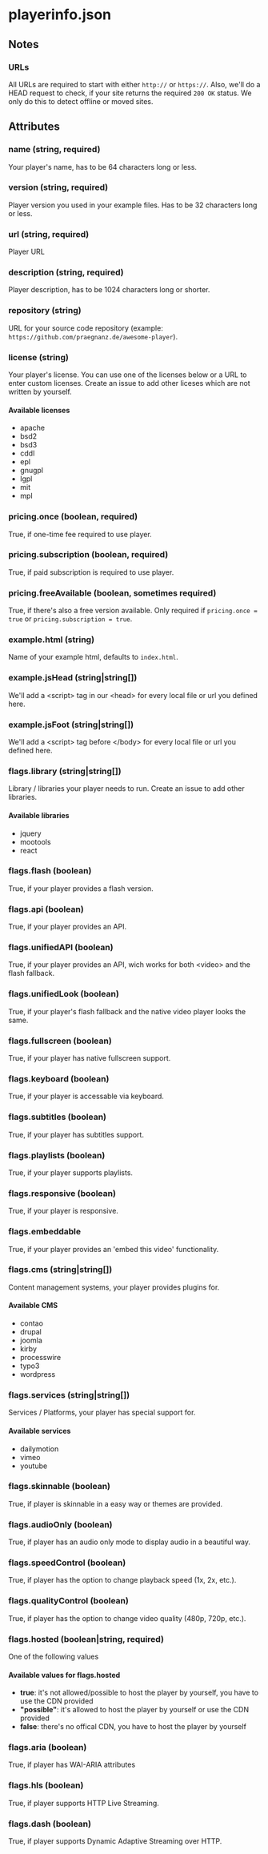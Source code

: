 # playerinfo.json

## Notes

### URLs
All URLs are required to start with either `http://` or `https://`. Also, we'll do a HEAD request to check, if your 
site returns the required `200 OK` status. We only do this to detect offline or moved sites.



## Attributes


### name (string, required)
Your player's name, has to be 64 characters long or less.


### version (string, required)
Player version you used in your example files. Has to be 32 characters long or less.


### url (string, required)
Player URL


### description (string, required)
Player description, has to be 1024 characters long or shorter.


### repository (string)
URL for your source code repository (example: `https://github.com/praegnanz.de/awesome-player`).


### license (string)
Your player's license. You can use one of the licenses below or a URL to enter custom licenses. Create an issue to add
other liceses which are not written by yourself.

#### Available licenses
- apache
- bsd2
- bsd3
- cddl
- epl
- gnugpl
- lgpl
- mit
- mpl


### pricing.once (boolean, required)
True, if one-time fee required to use player.

### pricing.subscription (boolean, required)
True, if paid subscription is required to use player.

### pricing.freeAvailable (boolean, sometimes required)
True, if there's also a free version available. Only required if `pricing.once = true` or `pricing.subscription = true`.


### example.html (string)
Name of your example html, defaults to `index.html`.

### example.jsHead (string|string[])
We'll add a &lt;script&gt; tag in our &lt;head&gt; for every local file or url you defined here.

### example.jsFoot (string|string[])
We'll add a &lt;script&gt; tag before &lt;/body&gt; for every local file or url you defined here.


### flags.library (string|string[])
Library / libraries your player needs to run. Create an issue to add other libraries.

#### Available libraries
- jquery
- mootools
- react

### flags.flash (boolean)
True, if your player provides a flash version.

### flags.api (boolean)
True, if your player provides an API.

### flags.unifiedAPI (boolean)
True, if your player provides an API, wich works for both &lt;video&gt; and the flash fallback.

### flags.unifiedLook (boolean)
True, if your player's flash fallback and the native video player looks the same.

### flags.fullscreen (boolean)
True, if your player has native fullscreen support.

### flags.keyboard (boolean)
True, if your player is accessable via keyboard.

### flags.subtitles (boolean)
True, if your player has subtitles support.

### flags.playlists (boolean)
True, if your player supports playlists.

### flags.responsive (boolean)
True, if your player is responsive.

### flags.embeddable
True, if your player provides an 'embed this video' functionality.

### flags.cms (string|string[])
Content management systems, your player provides plugins for.

#### Available CMS
- contao
- drupal
- joomla
- kirby
- processwire
- typo3
- wordpress

### flags.services (string|string[])
Services / Platforms, your player has special support for.

#### Available services
- dailymotion
- vimeo
- youtube

### flags.skinnable (boolean)
True, if player is skinnable in a easy way or themes are provided.

### flags.audioOnly (boolean)
True, if player has an audio only mode to display audio in a beautiful way.

### flags.speedControl (boolean)
True, if player has the option to change playback speed (1x, 2x, etc.).

### flags.qualityControl (boolean)
True, if player has the option to change video quality (480p, 720p, etc.).

### flags.hosted (boolean|string, required)
One of the following values

#### Available values for flags.hosted
- __true__: it's not allowed/possible to host the player by yourself, you have to use the CDN provided
- __"possible"__: it's allowed to host the player by yourself or use the CDN provided
- __false__: there's no offical CDN, you have to host the player by yourself

### flags.aria (boolean)
True, if player has WAI-ARIA attributes

### flags.hls (boolean)
True, if player supports HTTP Live Streaming.

### flags.dash (boolean)
True, if player supports Dynamic Adaptive Streaming over HTTP.



